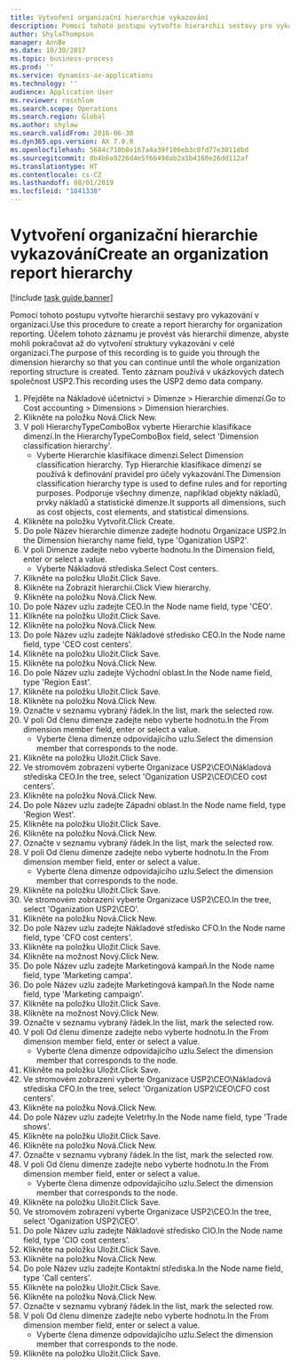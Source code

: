 ```yaml
---
title: Vytvoření organizační hierarchie vykazování
description: Pomocí tohoto postupu vytvořte hierarchii sestavy pro vykazování v organizaci.
author: ShylaThompson
manager: AnnBe
ms.date: 10/30/2017
ms.topic: business-process
ms.prod: ''
ms.service: dynamics-ax-applications
ms.technology: ''
audience: Application User
ms.reviewer: roschlom
ms.search.scope: Operations
ms.search.region: Global
ms.author: shylaw
ms.search.validFrom: 2016-06-30
ms.dyn365.ops.version: AX 7.0.0
ms.openlocfilehash: 5684c710b8e167a4a39f106eb3c0fd77e3011dbd
ms.sourcegitcommit: 8b4b6a9226d4e5f66498ab2a5b4160e26dd112af
ms.translationtype: HT
ms.contentlocale: cs-CZ
ms.lasthandoff: 08/01/2019
ms.locfileid: "1841338"
---
```

# <a name="create-an-organization-report-hierarchy"></a><span data-ttu-id="d9cda-103">Vytvoření organizační hierarchie vykazování</span><span class="sxs-lookup"><span data-stu-id="d9cda-103">Create an organization report hierarchy</span></span>

[!include [task guide banner](../../includes/task-guide-banner.md)]

<span data-ttu-id="d9cda-104">Pomocí tohoto postupu vytvořte hierarchii sestavy pro vykazování v organizaci.</span><span class="sxs-lookup"><span data-stu-id="d9cda-104">Use this procedure to create a report hierarchy for organization reporting.</span></span> <span data-ttu-id="d9cda-105">Účelem tohoto záznamu je provést vás hierarchií dimenze, abyste mohli pokračovat až do vytvoření struktury vykazování v celé organizaci.</span><span class="sxs-lookup"><span data-stu-id="d9cda-105">The purpose of this recording is to guide you through the dimension hierarchy so that you can continue until the whole organization reporting structure is created.</span></span> <span data-ttu-id="d9cda-106">Tento záznam používá v ukázkových datech společnost USP2.</span><span class="sxs-lookup"><span data-stu-id="d9cda-106">This recording uses the USP2 demo data company.</span></span>

1. <span data-ttu-id="d9cda-107">Přejděte na Nákladové účetnictví > Dimenze > Hierarchie dimenzí.</span><span class="sxs-lookup"><span data-stu-id="d9cda-107">Go to Cost accounting > Dimensions > Dimension hierarchies.</span></span>
2. <span data-ttu-id="d9cda-108">Klikněte na položku Nová.</span><span class="sxs-lookup"><span data-stu-id="d9cda-108">Click New.</span></span>
3. <span data-ttu-id="d9cda-109">V poli HierarchyTypeComboBox vyberte Hierarchie klasifikace dimenzí.</span><span class="sxs-lookup"><span data-stu-id="d9cda-109">In the HierarchyTypeComboBox field, select 'Dimension classification hierarchy'.</span></span>
    * <span data-ttu-id="d9cda-110">Vyberte Hierarchie klasifikace dimenzí.</span><span class="sxs-lookup"><span data-stu-id="d9cda-110">Select Dimension classification hierarchy.</span></span> <span data-ttu-id="d9cda-111">Typ Hierarchie klasifikace dimenzí se používá k definování pravidel pro účely vykazování.</span><span class="sxs-lookup"><span data-stu-id="d9cda-111">The Dimension classification hierarchy type is used to define rules and for reporting purposes.</span></span> <span data-ttu-id="d9cda-112">Podporuje všechny dimenze, například objekty nákladů, prvky nákladů a statistické dimenze.</span><span class="sxs-lookup"><span data-stu-id="d9cda-112">It supports all dimensions, such as cost objects, cost elements, and statistical dimensions.</span></span>  
4. <span data-ttu-id="d9cda-113">Klikněte na položku Vytvořit.</span><span class="sxs-lookup"><span data-stu-id="d9cda-113">Click Create.</span></span>
5. <span data-ttu-id="d9cda-114">Do pole Název hierarchie dimenze zadejte hodnotu Organizace USP2.</span><span class="sxs-lookup"><span data-stu-id="d9cda-114">In the Dimension hierarchy name field, type 'Oganization USP2'.</span></span>
6. <span data-ttu-id="d9cda-115">V poli Dimenze zadejte nebo vyberte hodnotu.</span><span class="sxs-lookup"><span data-stu-id="d9cda-115">In the Dimension field, enter or select a value.</span></span>
    * <span data-ttu-id="d9cda-116">Vyberte Nákladová střediska.</span><span class="sxs-lookup"><span data-stu-id="d9cda-116">Select Cost centers.</span></span>  
7. <span data-ttu-id="d9cda-117">Klikněte na položku Uložit.</span><span class="sxs-lookup"><span data-stu-id="d9cda-117">Click Save.</span></span>
8. <span data-ttu-id="d9cda-118">Klikněte na Zobrazit hierarchii.</span><span class="sxs-lookup"><span data-stu-id="d9cda-118">Click View hierarchy.</span></span>
9. <span data-ttu-id="d9cda-119">Klikněte na položku Nová.</span><span class="sxs-lookup"><span data-stu-id="d9cda-119">Click New.</span></span>
10. <span data-ttu-id="d9cda-120">Do pole Název uzlu zadejte CEO.</span><span class="sxs-lookup"><span data-stu-id="d9cda-120">In the Node name field, type 'CEO'.</span></span>
11. <span data-ttu-id="d9cda-121">Klikněte na položku Uložit.</span><span class="sxs-lookup"><span data-stu-id="d9cda-121">Click Save.</span></span>
12. <span data-ttu-id="d9cda-122">Klikněte na položku Nová.</span><span class="sxs-lookup"><span data-stu-id="d9cda-122">Click New.</span></span>
13. <span data-ttu-id="d9cda-123">Do pole Název uzlu zadejte Nákladové středisko CEO.</span><span class="sxs-lookup"><span data-stu-id="d9cda-123">In the Node name field, type 'CEO cost centers'.</span></span>
14. <span data-ttu-id="d9cda-124">Klikněte na položku Uložit.</span><span class="sxs-lookup"><span data-stu-id="d9cda-124">Click Save.</span></span>
15. <span data-ttu-id="d9cda-125">Klikněte na položku Nová.</span><span class="sxs-lookup"><span data-stu-id="d9cda-125">Click New.</span></span>
16. <span data-ttu-id="d9cda-126">Do pole Název uzlu zadejte Východní oblast.</span><span class="sxs-lookup"><span data-stu-id="d9cda-126">In the Node name field, type 'Region East'.</span></span>
17. <span data-ttu-id="d9cda-127">Klikněte na položku Uložit.</span><span class="sxs-lookup"><span data-stu-id="d9cda-127">Click Save.</span></span>
18. <span data-ttu-id="d9cda-128">Klikněte na položku Nová.</span><span class="sxs-lookup"><span data-stu-id="d9cda-128">Click New.</span></span>
19. <span data-ttu-id="d9cda-129">Označte v seznamu vybraný řádek.</span><span class="sxs-lookup"><span data-stu-id="d9cda-129">In the list, mark the selected row.</span></span>
20. <span data-ttu-id="d9cda-130">V poli Od členu dimenze zadejte nebo vyberte hodnotu.</span><span class="sxs-lookup"><span data-stu-id="d9cda-130">In the From dimension member field, enter or select a value.</span></span>
    * <span data-ttu-id="d9cda-131">Vyberte člena dimenze odpovídajícího uzlu.</span><span class="sxs-lookup"><span data-stu-id="d9cda-131">Select the dimension member that corresponds to the node.</span></span>  
21. <span data-ttu-id="d9cda-132">Klikněte na položku Uložit.</span><span class="sxs-lookup"><span data-stu-id="d9cda-132">Click Save.</span></span>
22. <span data-ttu-id="d9cda-133">Ve stromovém zobrazení vyberte Organizace USP2\CEO\Nákladová střediska CEO.</span><span class="sxs-lookup"><span data-stu-id="d9cda-133">In the tree, select 'Oganization USP2\CEO\CEO cost centers'.</span></span>
23. <span data-ttu-id="d9cda-134">Klikněte na položku Nová.</span><span class="sxs-lookup"><span data-stu-id="d9cda-134">Click New.</span></span>
24. <span data-ttu-id="d9cda-135">Do pole Název uzlu zadejte Západní oblast.</span><span class="sxs-lookup"><span data-stu-id="d9cda-135">In the Node name field, type 'Region West'.</span></span>
25. <span data-ttu-id="d9cda-136">Klikněte na položku Uložit.</span><span class="sxs-lookup"><span data-stu-id="d9cda-136">Click Save.</span></span>
26. <span data-ttu-id="d9cda-137">Klikněte na položku Nová.</span><span class="sxs-lookup"><span data-stu-id="d9cda-137">Click New.</span></span>
27. <span data-ttu-id="d9cda-138">Označte v seznamu vybraný řádek.</span><span class="sxs-lookup"><span data-stu-id="d9cda-138">In the list, mark the selected row.</span></span>
28. <span data-ttu-id="d9cda-139">V poli Od členu dimenze zadejte nebo vyberte hodnotu.</span><span class="sxs-lookup"><span data-stu-id="d9cda-139">In the From dimension member field, enter or select a value.</span></span>
    * <span data-ttu-id="d9cda-140">Vyberte člena dimenze odpovídajícího uzlu.</span><span class="sxs-lookup"><span data-stu-id="d9cda-140">Select the dimension member that corresponds to the node.</span></span>  
29. <span data-ttu-id="d9cda-141">Klikněte na položku Uložit.</span><span class="sxs-lookup"><span data-stu-id="d9cda-141">Click Save.</span></span>
30. <span data-ttu-id="d9cda-142">Ve stromovém zobrazení vyberte Organizace USP2\CEO.</span><span class="sxs-lookup"><span data-stu-id="d9cda-142">In the tree, select 'Oganization USP2\CEO'.</span></span>
31. <span data-ttu-id="d9cda-143">Klikněte na položku Nová.</span><span class="sxs-lookup"><span data-stu-id="d9cda-143">Click New.</span></span>
32. <span data-ttu-id="d9cda-144">Do pole Název uzlu zadejte Nákladové středisko CFO.</span><span class="sxs-lookup"><span data-stu-id="d9cda-144">In the Node name field, type 'CFO cost centers'.</span></span>
33. <span data-ttu-id="d9cda-145">Klikněte na položku Uložit.</span><span class="sxs-lookup"><span data-stu-id="d9cda-145">Click Save.</span></span>
34. <span data-ttu-id="d9cda-146">Klikněte na možnost Nový.</span><span class="sxs-lookup"><span data-stu-id="d9cda-146">Click New.</span></span>
35. <span data-ttu-id="d9cda-147">Do pole Název uzlu zadejte Marketingová kampaň.</span><span class="sxs-lookup"><span data-stu-id="d9cda-147">In the Node name field, type 'Marketing campa'.</span></span>
36. <span data-ttu-id="d9cda-148">Do pole Název uzlu zadejte Marketingová kampaň.</span><span class="sxs-lookup"><span data-stu-id="d9cda-148">In the Node name field, type 'Marketing campaign'.</span></span>
37. <span data-ttu-id="d9cda-149">Klikněte na položku Uložit.</span><span class="sxs-lookup"><span data-stu-id="d9cda-149">Click Save.</span></span>
38. <span data-ttu-id="d9cda-150">Klikněte na možnost Nový.</span><span class="sxs-lookup"><span data-stu-id="d9cda-150">Click New.</span></span>
39. <span data-ttu-id="d9cda-151">Označte v seznamu vybraný řádek.</span><span class="sxs-lookup"><span data-stu-id="d9cda-151">In the list, mark the selected row.</span></span>
40. <span data-ttu-id="d9cda-152">V poli Od členu dimenze zadejte nebo vyberte hodnotu.</span><span class="sxs-lookup"><span data-stu-id="d9cda-152">In the From dimension member field, enter or select a value.</span></span>
    * <span data-ttu-id="d9cda-153">Vyberte člena dimenze odpovídajícího uzlu.</span><span class="sxs-lookup"><span data-stu-id="d9cda-153">Select the dimension member that corresponds to the node.</span></span>  
41. <span data-ttu-id="d9cda-154">Klikněte na položku Uložit.</span><span class="sxs-lookup"><span data-stu-id="d9cda-154">Click Save.</span></span>
42. <span data-ttu-id="d9cda-155">Ve stromovém zobrazení vyberte Organizace USP2\CEO\Nákladová střediska CFO.</span><span class="sxs-lookup"><span data-stu-id="d9cda-155">In the tree, select 'Organization USP2\CEO\CFO cost centers'.</span></span>
43. <span data-ttu-id="d9cda-156">Klikněte na položku Nová.</span><span class="sxs-lookup"><span data-stu-id="d9cda-156">Click New.</span></span>
44. <span data-ttu-id="d9cda-157">Do pole Název uzlu zadejte Veletrhy.</span><span class="sxs-lookup"><span data-stu-id="d9cda-157">In the Node name field, type 'Trade shows'.</span></span>
45. <span data-ttu-id="d9cda-158">Klikněte na položku Uložit.</span><span class="sxs-lookup"><span data-stu-id="d9cda-158">Click Save.</span></span>
46. <span data-ttu-id="d9cda-159">Klikněte na položku Nová.</span><span class="sxs-lookup"><span data-stu-id="d9cda-159">Click New.</span></span>
47. <span data-ttu-id="d9cda-160">Označte v seznamu vybraný řádek.</span><span class="sxs-lookup"><span data-stu-id="d9cda-160">In the list, mark the selected row.</span></span>
48. <span data-ttu-id="d9cda-161">V poli Od členu dimenze zadejte nebo vyberte hodnotu.</span><span class="sxs-lookup"><span data-stu-id="d9cda-161">In the From dimension member field, enter or select a value.</span></span>
    * <span data-ttu-id="d9cda-162">Vyberte člena dimenze odpovídajícího uzlu.</span><span class="sxs-lookup"><span data-stu-id="d9cda-162">Select the dimension member that corresponds to the node.</span></span>  
49. <span data-ttu-id="d9cda-163">Klikněte na položku Uložit.</span><span class="sxs-lookup"><span data-stu-id="d9cda-163">Click Save.</span></span>
50. <span data-ttu-id="d9cda-164">Ve stromovém zobrazení vyberte Organizace USP2\CEO.</span><span class="sxs-lookup"><span data-stu-id="d9cda-164">In the tree, select 'Oganization USP2\CEO'.</span></span>
51. <span data-ttu-id="d9cda-165">Do pole Název uzlu zadejte Nákladové středisko CIO.</span><span class="sxs-lookup"><span data-stu-id="d9cda-165">In the Node name field, type 'CIO cost centers'.</span></span>
52. <span data-ttu-id="d9cda-166">Klikněte na položku Uložit.</span><span class="sxs-lookup"><span data-stu-id="d9cda-166">Click Save.</span></span>
53. <span data-ttu-id="d9cda-167">Klikněte na položku Nová.</span><span class="sxs-lookup"><span data-stu-id="d9cda-167">Click New.</span></span>
54. <span data-ttu-id="d9cda-168">Do pole Název uzlu zadejte Kontaktní střediska.</span><span class="sxs-lookup"><span data-stu-id="d9cda-168">In the Node name field, type 'Call centers'.</span></span>
55. <span data-ttu-id="d9cda-169">Klikněte na položku Uložit.</span><span class="sxs-lookup"><span data-stu-id="d9cda-169">Click Save.</span></span>
56. <span data-ttu-id="d9cda-170">Klikněte na položku Nová.</span><span class="sxs-lookup"><span data-stu-id="d9cda-170">Click New.</span></span>
57. <span data-ttu-id="d9cda-171">Označte v seznamu vybraný řádek.</span><span class="sxs-lookup"><span data-stu-id="d9cda-171">In the list, mark the selected row.</span></span>
58. <span data-ttu-id="d9cda-172">V poli Od členu dimenze zadejte nebo vyberte hodnotu.</span><span class="sxs-lookup"><span data-stu-id="d9cda-172">In the From dimension member field, enter or select a value.</span></span>
    * <span data-ttu-id="d9cda-173">Vyberte člena dimenze odpovídajícího uzlu.</span><span class="sxs-lookup"><span data-stu-id="d9cda-173">Select the dimension member that corresponds to the node.</span></span>  
59. <span data-ttu-id="d9cda-174">Klikněte na položku Uložit.</span><span class="sxs-lookup"><span data-stu-id="d9cda-174">Click Save.</span></span>


